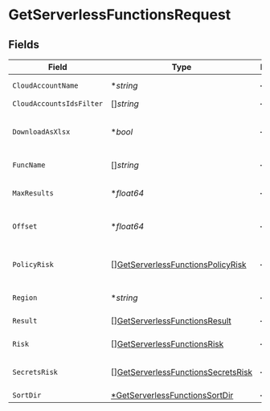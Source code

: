 # GetServerlessFunctionsRequest


## Fields

| Field                                                                                               | Type                                                                                                | Required                                                                                            | Description                                                                                         |
| --------------------------------------------------------------------------------------------------- | --------------------------------------------------------------------------------------------------- | --------------------------------------------------------------------------------------------------- | --------------------------------------------------------------------------------------------------- |
| `CloudAccountName`                                                                                  | **string*                                                                                           | :heavy_minus_sign:                                                                                  | Filter cloud accounts by name                                                                       |
| `CloudAccountsIdsFilter`                                                                            | []*string*                                                                                          | :heavy_minus_sign:                                                                                  | N/A                                                                                                 |
| `DownloadAsXlsx`                                                                                    | **bool*                                                                                             | :heavy_minus_sign:                                                                                  | When true, the API will return an xlsx file, and pagination will be ignored                         |
| `FuncName`                                                                                          | []*string*                                                                                          | :heavy_minus_sign:                                                                                  | Defined function name                                                                               |
| `MaxResults`                                                                                        | **float64*                                                                                          | :heavy_minus_sign:                                                                                  | The number of entries to return (pagination)                                                        |
| `Offset`                                                                                            | **float64*                                                                                          | :heavy_minus_sign:                                                                                  | Return entries from this offset (pagination)                                                        |
| `PolicyRisk`                                                                                        | [][GetServerlessFunctionsPolicyRisk](../../models/operations/getserverlessfunctionspolicyrisk.md)   | :heavy_minus_sign:                                                                                  | The risk of the serverless functioriskFindingsn policy                                              |
| `Region`                                                                                            | **string*                                                                                           | :heavy_minus_sign:                                                                                  | Filter cloud accounts by region                                                                     |
| `Result`                                                                                            | [][GetServerlessFunctionsResult](../../models/operations/getserverlessfunctionsresult.md)           | :heavy_minus_sign:                                                                                  | serverless function result filter                                                                   |
| `Risk`                                                                                              | [][GetServerlessFunctionsRisk](../../models/operations/getserverlessfunctionsrisk.md)               | :heavy_minus_sign:                                                                                  | The risk of the serverless function                                                                 |
| `SecretsRisk`                                                                                       | [][GetServerlessFunctionsSecretsRisk](../../models/operations/getserverlessfunctionssecretsrisk.md) | :heavy_minus_sign:                                                                                  | The risk of the serverless function secrets                                                         |
| `SortDir`                                                                                           | [*GetServerlessFunctionsSortDir](../../models/operations/getserverlessfunctionssortdir.md)          | :heavy_minus_sign:                                                                                  | sorting direction                                                                                   |